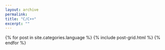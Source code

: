```yaml
---
layout: archive
permalink:
title: "C/C++"
excerpt: ""
---
```


<div class="tiles">
{% for post in site.categories.language %}
	{% include post-grid.html %}
{% endfor %}
</div><!-- /.tiles -->
